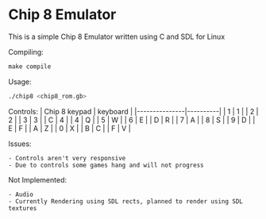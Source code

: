 # Chip 8 Emulator

This is a simple Chip 8 Emulator written using C and SDL for Linux

Compiling:

``` makefile
make compile
```

Usage:

``` sh
./chip8 <chip8_rom.gb>
```

Controls:
| Chip 8 keypad | keyboard |
|---------------|----------|
| 1             | 1        |
| 2             | 2        |
| 3             | 3        |
| C             | 4        |
| 4             | Q        |
| 5             | W        |
| 6             | E        |
| D             | R        |
| 7             | A        |
| 8             | S        |
| 9             | D        |
| E             | F        |
| A             | Z        |
| 0             | X        |
| B             | C        |
| F             | V        |

Issues:
    
    - Controls aren't very responsive 
    - Due to controls some games hang and will not progress

Not Implemented:

    - Audio
    - Currently Rendering using SDL rects, planned to render using SDL textures
